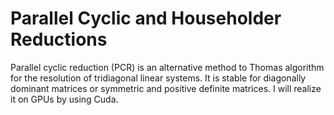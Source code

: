 # Parallel Cyclic and Householder Reductions
Parallel cyclic reduction (PCR) is an alternative method to Thomas algorithm for the resolution of tridiagonal linear systems. It is stable for diagonally dominant matrices or symmetric and positive definite matrices.  I will realize it on GPUs by using Cuda.
